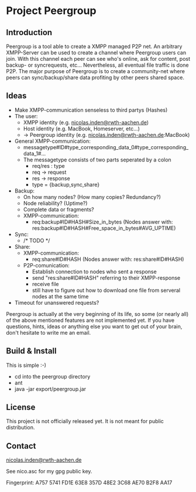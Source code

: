 Project Peergroup
=================

Introduction
------------
Peergroup is a tool able to create a XMPP managed P2P net. An arbitrary XMPP-Server can be used to create a channel where Peergroup users can join. With this channel each peer can see who's online, ask for content, post backup- or syncrequests, etc... Nevertheless, all eventual file traffic is done P2P.
The major purpose of Peergroup is to create a community-net where peers can sync/backup/share data profiting by other peers shared space.

Ideas
----------
* Make XMPP-communication senseless to third partys (Hashes)
* The user:
	* XMPP identity (e.g. nicolas.inden@rwth-aachen.de)
	* Host identity (e.g. MacBook, Homeserver, etc...)
	* -> Peergroup identity (e.g. nicolas.inden@rwth-aachen.de:MacBook)
* General XMPP-communication:
	* messagetype#ID#type_corresponding_data_0#type_corresponding_data_1#...
	* The messagetype consists of two parts seperated by a colon
		* req/res : type
		* req -> request
		* res -> response
		* type = {backup,sync,share}
* Backup:
	* On how many nodes? (How many copies? Redundancy?)
	* Node reliability? (Uptime?)
	* Complete data or fragments?
	* XMPP-communication: 
		* req:backup#ID#HASH#Size_in_bytes (Nodes answer with: res:backup#ID#HASH#Free_space_in_bytes#AVG_UPTIME)
* Sync:
	* /* TODO */
* Share:
	* XMPP-communication:
		* req:share#ID#HASH (Nodes answer with: res:share#ID#HASH)
	* P2P-comunication:
		* Establish connection to nodes who sent a response
		* send "res:share#ID#HASH" referring to their XMPP-response
		* receive file
		* still have to figure out how to download one file from serveral nodes at the same time
* Timeout for unanswered requests?


Peergroup is actually at the very beginning of its life, so some (or nearly all) of the above mentioned features are not implemented yet.
If you have questions, hints, ideas or anything else you want to get out of your brain, don't hesitate to write me an email.

Build & Install
---------------
This is simple :-)

* cd into the peergroup directory
* ant
* java -jar export/peergroup.jar

License
-------
This project is not officially released yet. It is not meant for public distribution.

Contact
------
nicolas.inden@rwth-aachen.de

See nico.asc for my gpg public key.

Fingerprint: A757 5741 FD1E 63E8 357D  48E2 3C68 AE70 B2F8 AA17
